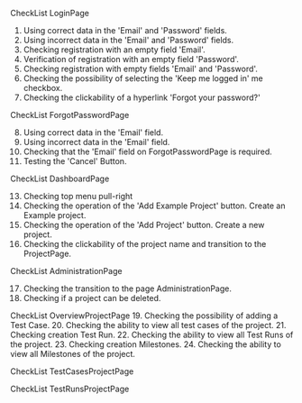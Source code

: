 CheckList LoginPage 

1. Using correct data in the 'Email' and 'Password' fields.
2. Using incorrect data in the 'Email' and 'Password' fields.
3. Checking registration with an empty field 'Email'.
4. Verification of registration with an empty field 'Password'.
5. Checking registration with empty fields 'Email' and 'Password'.
6. Checking the possibility of selecting the 'Keep me logged in' me checkbox.
7. Checking the clickability of a hyperlink 'Forgot your password?'


CheckList ForgotPasswordPage

8. Using correct data in the 'Email' field.
9. Using incorrect data in the 'Email' field.
10. Checking that the 'Email' field on ForgotPasswordPage is required.
11. Testing the 'Cancel' Button.


CheckList DashboardPage

13. Checking top menu pull-right
14. Checking the operation of the 'Add Example Project' button. Create an Example project.
15. Checking the operation of the 'Add Project' button. Create a new project.
16. Checking the clickability of the project name and transition to the ProjectPage.


CheckList AdministrationPage

17. Checking the transition to the page AdministrationPage.
18. Checking if a project can be deleted.


CheckList OverviewProjectPage
19. Checking the possibility of adding a Test Case. 
20. Checking the ability to view all test cases of the project.
21. Checking creation Test Run.
22. Checking the ability to view all Test Runs of the project.
23. Checking creation Milestones.
24. Checking the ability to view all Milestones of the project.


CheckList TestCasesProjectPage


CheckList TestRunsProjectPage